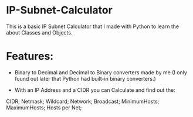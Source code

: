# IP-Subnet-Calculator

This is a basic IP Subnet Calculator that I made with Python to learn the about Classes and Objects.

# Features:

- Binary to Decimal and Decimal to Binary converters made by me (I only found out later that Python had built-in binary converters.)

- With an IP Address and a CIDR you can Calculate and find out the:

CIDR;
Netmask;
Wildcard;
Network;
Broadcast;
MinimumHosts;
MaximumHosts;
Hosts per Net;


